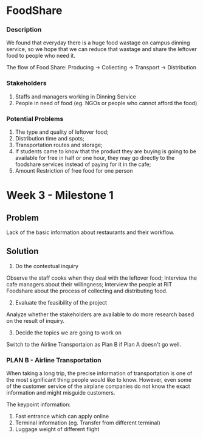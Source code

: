 # FoodShare

### Description
We found that everyday there is a huge food wastage on campus dinning service, so we hope that we can reduce that wastage and share the leftover food to people who need it.

The flow of Food Share: Producing -> Collecting -> Transport -> Distribution

### Stakeholders
1. Staffs and managers working in Dinning Service
2. People in need of food (eg. NGOs or people who cannot afford the food)

### Potential Problems
1. The type and quality of leftover food;
2. Distribution time and spots;
3. Transportation routes and storage;
4. If students came to know that the product they are buying is going to be available for free in half or one hour, they may go directly to the foodshare services instead of paying for it in the cafe; 
5. Amount Restriction of free food for one person

# Week 3 - Milestone 1

## Problem

Lack of the basic information about restaurants and their workflow.

## Solution

1. Do the contextual inquiry

Observe the staff cooks when they deal with the leftover food;
Interview the cafe managers about their willingness;
Interview the people at RIT Foodshare about the process of collecting and distributing food.

2. Evaluate the feasibility of the project 

Analyze whether the stakeholders are available to do more research based on the result of inquiry.

3. Decide the topics we are going to work on

Switch to the Airline Transportaion as Plan B if Plan A doesn't go well.

### PLAN B - Airline Transportation

When taking a long trip, the precise information of transportation is one of the most significant thing people would like to know. However, even some of the customer service of the airplane companies do not know the exact information and might misguide customers.

The keypoint information:
1. Fast entrance which can apply online
2. Terminal information (eg. Transfer from different terminal)
3. Luggage weight of different flight








